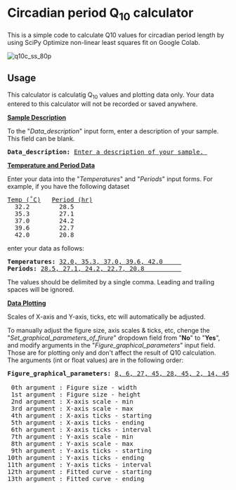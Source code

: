 # Circadian period Q<sub>10</sub> calculator
This is a simple code to calculate Q10 values for circadian period length by using SciPy Optimize non-linear least squares fit on Google Colab.

![q10c_ss_80p](https://user-images.githubusercontent.com/101025597/157003902-737a4096-d741-494e-b4b9-74103bb56a45.png)

## Usage

This calculator is calculatig Q<sub>10</sub> values and plotting data only. Your data entered to this calculator will not be recorded or saved anywhere.

<b><ins>Sample Description</ins></b>

To the "<i>Data_description</i>" input form, enter a description of your sample. This field can be blank.

<pre><b>Data_description:</b> <ins>Enter a description of your sample. </ins></pre>

<b><ins>Temperature and Period Data</ins></b>

Enter your data into the "<i>Temperatures</i>" and "<i>Periods</i>" input forms.
For example, if you have the following dataset

<pre><ins>Temp (˚C)</ins>   <ins>Period (hr)</ins>
  32.2        28.5
  35.3        27.1
  37.0        24.2
  39.6        22.7
  42.0        20.8</pre>
enter your data as follows:
<pre><b>Temperatures:</b> <ins>32.0, 35.3, 37.0, 39.6, 42.0     </ins>
<b>Periods:</b> <ins>28.5, 27.1, 24.2, 22.7, 20.8          </ins></pre>
The values should be delimited by a single comma. Leading and trailing spaces will be ignored.

<b><ins>Data Plotting</ins></b>

Scales of X-axis and Y-axis, ticks, etc will automatically be adjusted.

To manually adjust the figure size, axis scales & ticks, etc, chenge the "<i>Set_graphical_parameters_of_firure</i>" dropdown field from "<b>No</b>" to "<b>Yes</b>", and modify arguments in the "<i>Figure_graphical_parameters</i>" input field. Those are for plotting only and don't affect the result of Q10 calculation. The arguments (int or float values) are in the following order:
<pre><b>Figure_graphical_parameters:</b> <ins>8, 6, 27, 45, 28, 45, 2, 14, 45, 14, 45, 2, 28, 43     </ins>

 0th argument : Figure size - width
 1st argument : Figure size - height
 2nd argument : X-axis scale - min
 3rd argument : X-axis scale - max
 4th argument : X-axis ticks - starting
 5th argument : X-axis ticks - ending
 6th argument : X-axis ticks - interval
 7th argument : Y-axis scale - min
 8th argument : Y-axis scale - max
 9th argument : Y-axis ticks - starting
10th argument : Y-axis ticks - ending
11th argument : Y-axis ticks - interval
12th argument : Fitted curve - starting
13th argument : Fitted curve - ending</pre>
